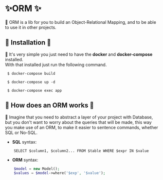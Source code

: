 # ✨ORM ✨
📌 ORM is a lib for you to build an Object-Relational Mapping, and to be able to use it in other projects.

## 🚀 Installation 🚀
📌 It's very simple you just need to have the **docker** and **docker-compose** installed.<br/>
With that installed just run the following command.

```shell
 $ docker-compose build
```
```shell
 $ docker-compose up -d
```
```shell
 $ docker-compose exec app
```

## 🚀 How does an ORM works 🚀
📌 Imagine that you need to abstract a layer of your project with Database, but you don't want to worry about the queries that will be made, this way you make use of an ORM, to make it easier to sentence commands, whether SQL or No-SQL.
  - **SQL** syntax:
```mysql
    SELECT $column1, $column2... FROM $table WHERE $expr IN $value 
```

  - **ORM** syntax:
```php
    $model = new Model();
    $values = $model->where('$exp', '$value');
```
